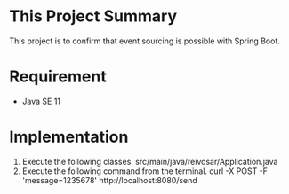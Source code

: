 # This Project Summary
This project is to confirm that event sourcing is possible with Spring Boot.

# Requirement

* Java SE 11

# Implementation
1. Execute the following classes.
   src/main/java/reivosar/Application.java
2. Execute the following command from the terminal.
   curl -X POST -F 'message=1235678' http://localhost:8080/send
